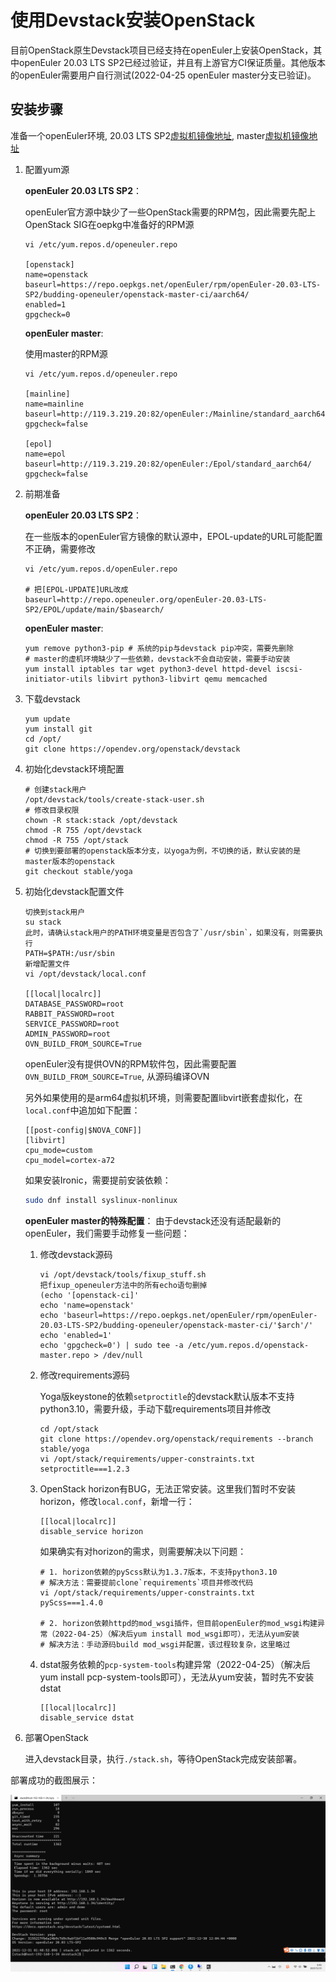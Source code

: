 # 使用Devstack安装OpenStack

目前OpenStack原生Devstack项目已经支持在openEuler上安装OpenStack，其中openEuler 20.03 LTS SP2已经过验证，并且有上游官方CI保证质量。其他版本的openEuler需要用户自行测试(2022-04-25 openEuler master分支已验证)。

## 安装步骤

准备一个openEuler环境, 20.03 LTS SP2[虚拟机镜像地址](https://repo.openeuler.org/openEuler-20.03-LTS-SP2/virtual_machine_img/), master[虚拟机镜像地址](http://121.36.84.172/dailybuild/openEuler-Mainline/)

1. 配置yum源

    **openEuler 20.03 LTS SP2**：

    openEuler官方源中缺少了一些OpenStack需要的RPM包，因此需要先配上OpenStack SIG在oepkg中准备好的RPM源
    ```
    vi /etc/yum.repos.d/openeuler.repo

    [openstack]
    name=openstack
    baseurl=https://repo.oepkgs.net/openEuler/rpm/openEuler-20.03-LTS-SP2/budding-openeuler/openstack-master-ci/aarch64/
    enabled=1
    gpgcheck=0
    ```

    **openEuler master**:

    使用master的RPM源
    ```
    vi /etc/yum.repos.d/openeuler.repo

    [mainline]
    name=mainline
    baseurl=http://119.3.219.20:82/openEuler:/Mainline/standard_aarch64/
    gpgcheck=false

    [epol]
    name=epol
    baseurl=http://119.3.219.20:82/openEuler:/Epol/standard_aarch64/
    gpgcheck=false
    ```

2. 前期准备

    **openEuler 20.03 LTS SP2**：

    在一些版本的openEuler官方镜像的默认源中，EPOL-update的URL可能配置不正确，需要修改

    ```
    vi /etc/yum.repos.d/openEuler.repo

    # 把[EPOL-UPDATE]URL改成
    baseurl=http://repo.openeuler.org/openEuler-20.03-LTS-SP2/EPOL/update/main/$basearch/
    ```

    **openEuler master**:

    ```
    yum remove python3-pip # 系统的pip与devstack pip冲突，需要先删除
    # master的虚机环境缺少了一些依赖，devstack不会自动安装，需要手动安装
    yum install iptables tar wget python3-devel httpd-devel iscsi-initiator-utils libvirt python3-libvirt qemu memcached
    ```

3. 下载devstack

    ```
    yum update
    yum install git
    cd /opt/
    git clone https://opendev.org/openstack/devstack
    ```

4. 初始化devstack环境配置

    ```
    # 创建stack用户
    /opt/devstack/tools/create-stack-user.sh
    # 修改目录权限
    chown -R stack:stack /opt/devstack
    chmod -R 755 /opt/devstack
    chmod -R 755 /opt/stack
    # 切换到要部署的openstack版本分支，以yoga为例，不切换的话，默认安装的是master版本的openstack
    git checkout stable/yoga
    ```

5. 初始化devstack配置文件

    ```
    切换到stack用户
    su stack
    此时，请确认stack用户的PATH环境变量是否包含了`/usr/sbin`，如果没有，则需要执行
    PATH=$PATH:/usr/sbin
    新增配置文件
    vi /opt/devstack/local.conf

    [[local|localrc]]
    DATABASE_PASSWORD=root
    RABBIT_PASSWORD=root
    SERVICE_PASSWORD=root
    ADMIN_PASSWORD=root
    OVN_BUILD_FROM_SOURCE=True
    ```

    openEuler没有提供OVN的RPM软件包，因此需要配置`OVN_BUILD_FROM_SOURCE=True`, 从源码编译OVN

    另外如果使用的是arm64虚拟机环境，则需要配置libvirt嵌套虚拟化，在`local.conf`中追加如下配置：

    ```
    [[post-config|$NOVA_CONF]]
    [libvirt]
    cpu_mode=custom
    cpu_model=cortex-a72
    ```
    如果安装Ironic，需要提前安装依赖：
    ```bash
    sudo dnf install syslinux-nonlinux
    ```

    **openEuler master的特殊配置**： 由于devstack还没有适配最新的openEuler，我们需要手动修复一些问题：

    1. 修改devstack源码

        ```
        vi /opt/devstack/tools/fixup_stuff.sh
        把fixup_openeuler方法中的所有echo语句删掉
        (echo '[openstack-ci]'
        echo 'name=openstack'
        echo 'baseurl=https://repo.oepkgs.net/openEuler/rpm/openEuler-20.03-LTS-SP2/budding-openeuler/openstack-master-ci/'$arch'/'
        echo 'enabled=1'
        echo 'gpgcheck=0') | sudo tee -a /etc/yum.repos.d/openstack-master.repo > /dev/null
        ```
    2. 修改requirements源码

        Yoga版keystone的依赖`setproctitle`的devstack默认版本不支持python3.10，需要升级，手动下载requirements项目并修改
        ```
        cd /opt/stack
        git clone https://opendev.org/openstack/requirements --branch stable/yoga
        vi /opt/stack/requirements/upper-constraints.txt
        setproctitle===1.2.3
        ```

    3. OpenStack horizon有BUG，无法正常安装。这里我们暂时不安装horizon，修改`local.conf`，新增一行：

        ```
        [[local|localrc]]
        disable_service horizon
        ```

        如果确实有对horizon的需求，则需要解决以下问题：
        ```
        # 1. horizon依赖的pyScss默认为1.3.7版本，不支持python3.10
        # 解决方法：需要提前clone`requirements`项目并修改代码
        vi /opt/stack/requirements/upper-constraints.txt
        pyScss===1.4.0

        # 2. horizon依赖httpd的mod_wsgi插件，但目前openEuler的mod_wsgi构建异常（2022-04-25）（解决后yum install mod_wsgi即可），无法从yum安装
        # 解决方法：手动源码build mod_wsgi并配置，该过程较复杂，这里略过
        ```

    4. dstat服务依赖的`pcp-system-tools`构建异常（2022-04-25）（解决后yum install pcp-system-tools即可），无法从yum安装，暂时先不安装dstat

        ```
        [[local|localrc]]
        disable_service dstat
        ```

6. 部署OpenStack

    进入devstack目录，执行`./stack.sh`，等待OpenStack完成安装部署。


部署成功的截图展示：

![devstack-success](./devstack-success.png)
